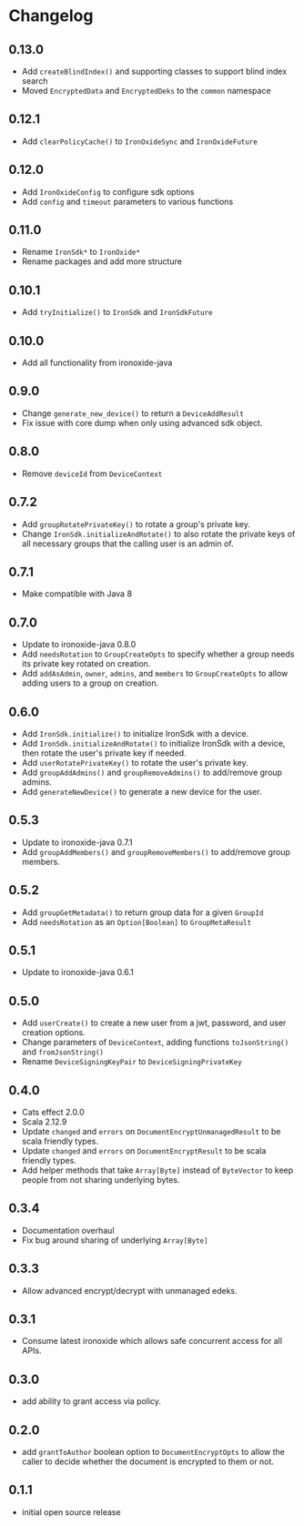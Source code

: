 # Changelog

## 0.13.0

- Add `createBlindIndex()` and supporting classes to support blind index search
- Moved `EncryptedData` and `EncryptedDeks` to the `common` namespace

## 0.12.1

- Add `clearPolicyCache()` to `IronOxideSync` and `IronOxideFuture`

## 0.12.0

- Add `IronOxideConfig` to configure sdk options
- Add `config` and `timeout` parameters to various functions

## 0.11.0

- Rename `IronSdk*` to `IronOxide*`
- Rename packages and add more structure

## 0.10.1

- Add `tryInitialize()` to `IronSdk` and `IronSdkFuture`

## 0.10.0

- Add all functionality from ironoxide-java

## 0.9.0

- Change `generate_new_device()` to return a `DeviceAddResult`
- Fix issue with core dump when only using advanced sdk object.

## 0.8.0

- Remove `deviceId` from `DeviceContext`

## 0.7.2

- Add `groupRotatePrivateKey()` to rotate a group's private key.
- Change `IronSdk.initializeAndRotate()` to also rotate the private keys of all necessary groups that the calling user is an admin of.

## 0.7.1

- Make compatible with Java 8

## 0.7.0

- Update to ironoxide-java 0.8.0
- Add `needsRotation` to `GroupCreateOpts` to specify whether a group needs its private key rotated on creation.
- Add `addAsAdmin`, `owner`, `admins`, and `members` to `GroupCreateOpts` to allow adding users to a group on creation.

## 0.6.0

- Add `IronSdk.initialize()` to initialize IronSdk with a device.
- Add `IronSdk.initializeAndRotate()` to initialize IronSdk with a device, then rotate the user's private key if needed.
- Add `userRotatePrivateKey()` to rotate the user's private key.
- Add `groupAddAdmins()` and `groupRemoveAdmins()` to add/remove group admins.
- Add `generateNewDevice()` to generate a new device for the user.

## 0.5.3

- Update to ironoxide-java 0.7.1
- Add `groupAddMembers()` and `groupRemoveMembers()` to add/remove group members.

## 0.5.2

- Add `groupGetMetadata()` to return group data for a given `GroupId`
- Add `needsRotation` as an `Option[Boolean]` to `GroupMetaResult`

## 0.5.1

- Update to ironoxide-java 0.6.1

## 0.5.0

- Add `userCreate()` to create a new user from a jwt, password, and user creation options.
- Change parameters of `DeviceContext`, adding functions `toJsonString()` and `fromJsonString()`
- Rename `DeviceSigningKeyPair` to `DeviceSigningPrivateKey`

## 0.4.0

- Cats effect 2.0.0
- Scala 2.12.9
- Update `changed` and `errors` on `DocumentEncryptUnmanagedResult` to be scala friendly types.
- Update `changed` and `errors` on `DocumentEncryptResult` to be scala friendly types.
- Add helper methods that take `Array[Byte]` instead of `ByteVector` to keep people from not sharing underlying bytes.

## 0.3.4

- Documentation overhaul
- Fix bug around sharing of underlying `Array[Byte]`

## 0.3.3

- Allow advanced encrypt/decrypt with unmanaged edeks.

## 0.3.1

- Consume latest ironoxide which allows safe concurrent access for all APIs.

## 0.3.0

- add ability to grant access via policy.

## 0.2.0

- add `grantToAuthor` boolean option to `DocumentEncryptOpts` to allow the caller to decide whether the document is
  encrypted to them or not.

## 0.1.1

- initial open source release
